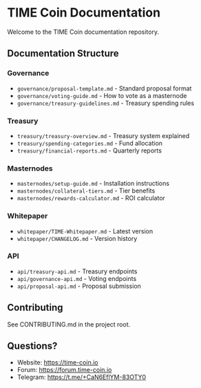# TIME Coin Documentation

Welcome to the TIME Coin documentation repository.

## Documentation Structure

### Governance
- `governance/proposal-template.md` - Standard proposal format
- `governance/voting-guide.md` - How to vote as a masternode
- `governance/treasury-guidelines.md` - Treasury spending rules

### Treasury
- `treasury/treasury-overview.md` - Treasury system explained
- `treasury/spending-categories.md` - Fund allocation
- `treasury/financial-reports.md` - Quarterly reports

### Masternodes
- `masternodes/setup-guide.md` - Installation instructions
- `masternodes/collateral-tiers.md` - Tier benefits
- `masternodes/rewards-calculator.md` - ROI calculator

### Whitepaper
- `whitepaper/TIME-Whitepaper.md` - Latest version
- `whitepaper/CHANGELOG.md` - Version history

### API
- `api/treasury-api.md` - Treasury endpoints
- `api/governance-api.md` - Voting endpoints
- `api/proposal-api.md` - Proposal submission

## Contributing

See CONTRIBUTING.md in the project root.

## Questions?

- Website: https://time-coin.io
- Forum: https://forum.time-coin.io
- Telegram: https://t.me/+CaN6EflYM-83OTY0
